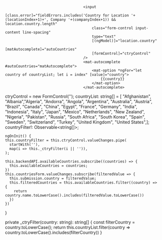                                         <input  
                                            [class.error]="fieldErrors.includes('Country for Location '+(locationIndex+1)+', Company '+(companyIndex+1)) && location.country.length" 
                                            class="form-control input-content line-spacing" 
                                            type="text"
                                            [(ngModel)]="location.country"
                                            [matAutocomplete]="autoCountries"
                                            [formControl]="ctryControl"
                                        />
                                        <mat-autocomplete #autoCountries="matAutocomplete">
                                            <mat-option *ngFor="let country of countryList; let i = index" [value]="country">
                                                {{country}}
                                            </mat-option>
                                        </mat-autocomplete>







ctryControl = new FormControl('');
  countryList: string[] = [ "Afghanistan", "Albania","Algeria", "Andorra", "Angola", "Argentina", "Australia", "Austria", "Brazil", "Canada", "China", "Egypt", "France", "Germany", "India", "Indonesia", "Italy", "Japan", "Mexico", "Netherlands", "New Zealand", "Nigeria", "Pakistan", "Russia", "South Africa", "South Korea", "Spain", "Sweden", "Switzerland", "Turkey", "United Kingdom", "United States",];
  countryFilter!: Observable<string[]>;







    ngOnInit() {
    this.countryFilter = this.ctryControl.valueChanges.pipe(
      startWith(''),
      map(i => this._ctryFilter(i || '')),
    );

    this.backendAPI.availableCountries.subscribe((countries) => {
      this.availableCountries = countries;
    })
    this.countriesForm.valueChanges.subscribe(filteredValue => {
      this.submission.country = filteredValue;
      this.filteredCountries = this.availableCountries.filter((country) => {
        return country.name.toLowerCase().includes(filteredValue.toLowerCase())
      })
    })
  }

  private _ctryFilter(country: string): string[] {
    const filterCountry = country.toLowerCase();
    return this.countryList.filter(country => country.toLowerCase().includes(filterCountry))
  }




                                        
